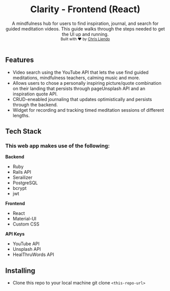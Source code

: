 <h1 align="center">Clarity - Frontend (React)</h1>

<div align="center">
A mindfulness hub for users to find inspiration, journal, and search for guided meditation videos. This guide walks through the steps needed to get the UI up and running.
</div>

<div align="center">
  <sub>Built with ❤️ by 
  <a href="https://github.com/cjl248">Chris Liendo</a>
  </sub>
</div>

<br />

## Features
- Video search using the YouTube API that lets the use find guided meditations, mindfulness teachers, calming music and more.
- Allows users to chose a personally inspiring picture/quote combination on their landing that persists through pageUnsplash API and an inspiration quote API.
- CRUD-eneabled journaling that updates optimistically and persists through the backend.
- Widget for recording and tracking timed meditation sessions of different lengths.

## Tech Stack
<h3>This web app makes use of the following: </h3>

**Backend**
<ul>
<li>Ruby</li>
<li>Rails API</li>
<li>Serailizer</li>
<li>PostgreSQL</li>
<li>bcrypt</li>
<li>jwt</li>
</ul>

**Frontend** 
- React
- Material-UI
- Custom CSS

**API Keys**
- YouTube API
- Unsplash API
- HealThruWords API

## Installing
- Clone this repo to your local machine git clone `<this-repo-url>`
